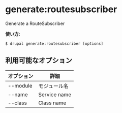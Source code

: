 # generate:routesubscriber
Generate a RouteSubscriber

**使い方:**
```
$ drupal generate:routesubscriber [options]
```

## 利用可能なオプション
オプション | 詳細
-------|-------------
--module | モジュール名
--name | Service name
--class | Class name
